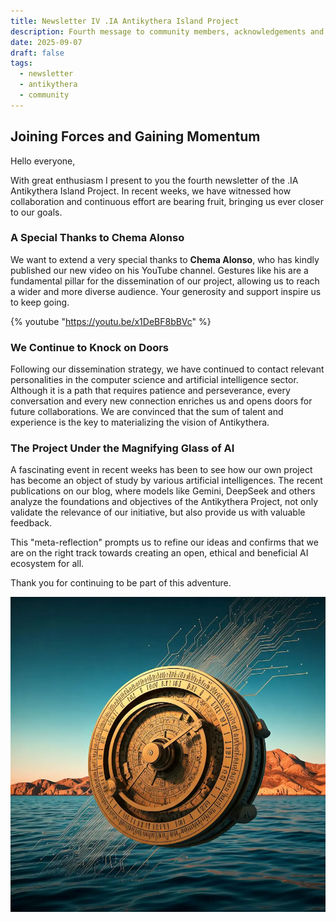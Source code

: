 ```yaml
---
title: Newsletter IV .IA Antikythera Island Project
description: Fourth message to community members, acknowledgements and next steps.
date: 2025-09-07
draft: false
tags:
  - newsletter
  - antikythera
  - community
---
```


## Joining Forces and Gaining Momentum

Hello everyone,

With great enthusiasm I present to you the fourth newsletter of the .IA Antikythera Island Project. In recent weeks, we have witnessed how collaboration and continuous effort are bearing fruit, bringing us ever closer to our goals.

### A Special Thanks to Chema Alonso

We want to extend a very special thanks to **Chema Alonso**, who has kindly published our new video on his YouTube channel. Gestures like his are a fundamental pillar for the dissemination of our project, allowing us to reach a wider and more diverse audience. Your generosity and support inspire us to keep going.

{% youtube "https://youtu.be/x1DeBF8bBVc" %}

### We Continue to Knock on Doors

Following our dissemination strategy, we have continued to contact relevant personalities in the computer science and artificial intelligence sector. Although it is a path that requires patience and perseverance, every conversation and every new connection enriches us and opens doors for future collaborations. We are convinced that the sum of talent and experience is the key to materializing the vision of Antikythera.

### The Project Under the Magnifying Glass of AI

A fascinating event in recent weeks has been to see how our own project has become an object of study by various artificial intelligences. The recent publications on our blog, where models like Gemini, DeepSeek and others analyze the foundations and objectives of the Antikythera Project, not only validate the relevance of our initiative, but also provide us with valuable feedback.

This "meta-reflection" prompts us to refine our ideas and confirms that we are on the right track towards creating an open, ethical and beneficial AI ecosystem for all.

Thank you for continuing to be part of this adventure.

<a href="https://anticitera.deft.work">
  <img src="/img/AnticiteraIAoverSea.webp" alt="A representation of the Antikythera mechanism, crossed by thin threads of circuits, floating over the sea off the island of Antikythera.">
</a>
